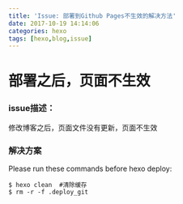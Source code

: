 ```yaml
---
title: 'Issue: 部署到Github Pages不生效的解决方法'
date: 2017-10-19 14:14:06
categories: hexo
tags: [hexo,blog,issue]
---
```

# 部署之后，页面不生效

### issue描述：
修改博客之后，页面文件没有更新，页面不生效

### 解决方案
Please run these commands before hexo deploy:
```
$ hexo clean  #清除缓存
$ rm -r -f .deploy_git
```
